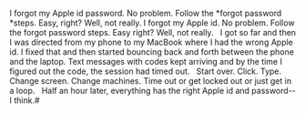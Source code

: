 I forgot my Apple id password. No problem. Follow the *forgot password *steps. Easy, right? Well, not really.
I forgot my Apple id. No problem. Follow the forgot password steps. Easy right? Well, not really.
 
I got so far and then I was directed from my phone to my MacBook where I had the wrong Apple id. I fixed that and then started bouncing back and forth between the phone and the laptop. Text messages with codes kept arriving and by the time I figured out the code, the session had timed out. 
 
Start over. Click. Type. Change screen. Change machines. Time out or get locked out or just get in a loop. 
 
Half an hour later, everything has the right Apple id and password--I think.#